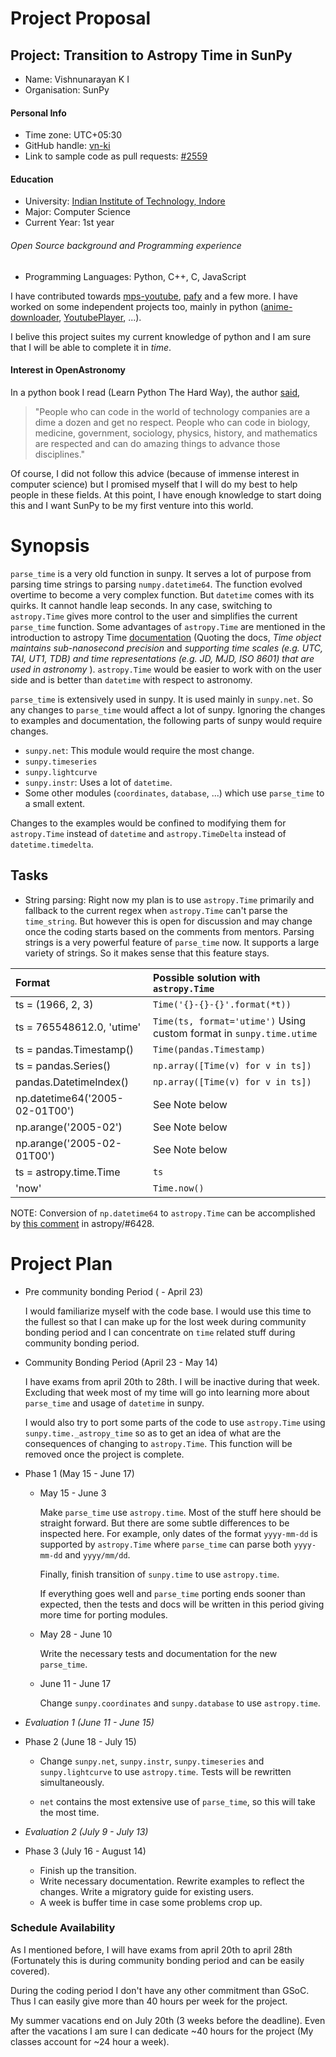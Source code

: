 # Project Proposal
## Project: Transition to Astropy Time in SunPy
- Name: Vishnunarayan K I
- Organisation: SunPy

#### Personal Info

- Time zone: UTC+05:30
- GitHub handle: [vn-ki](https://github.com/vn-ki)
- Link to sample code as pull requests: [#2559](https://github.com/sunpy/sunpy/pull/2559)

#### Education

- University: [Indian Institute of Technology, Indore](http://iiti.ac.in/)
- Major: Computer Science
- Current Year: 1st year

###### Open Source background and Programming experience

- Programming Languages: Python, C++, C, JavaScript

I have contributed towards [mps-youtube](https://github.com/mps-youtube/mps-youtube), [pafy](https://github.com/mps-youtube/pafy) and a few more. I have worked on some independent projects too, mainly in python ([anime-downloader](https://github.com/vn-ki/anime-downloader), [YoutubePlayer](https://github.com/vn-ki/YoutubePlayer), ...).

I belive this project suites my current knowledge of python and I am sure that I will be able to complete it in *time*.

#### Interest in OpenAstronomy

In a python book I read (Learn Python The Hard Way), the author [said](https://learnpythonthehardway.org/book/advice.html),

> "People who can code in the world of technology companies are a dime a dozen and get no respect. People who can code in biology, medicine, government, sociology, physics, history, and mathematics are respected and can do amazing things to advance those disciplines."

Of course, I did not follow this advice (because of immense interest in computer science) but I promised myself that I will do my best to help people in these fields. At this point, I have enough knowledge to start doing this and I want SunPy to be my first venture into this world.

# Synopsis

`parse_time` is a very old function in sunpy. It serves a lot of purpose from parsing time strings to parsing `numpy.datetime64`. The function evolved overtime to become a very complex function. But `datetime` comes with its quirks. It cannot handle leap seconds. In any case, switching to `astropy.Time` gives more control to the user and simplifies the current `parse_time` function. Some advantages of `astropy.Time` are mentioned in the introduction to astropy Time [documentation](http://docs.astropy.org/en/stable/time/#introduction) (Quoting the docs, *Time object maintains sub-nanosecond precision* and *supporting time scales (e.g. UTC, TAI, UT1, TDB) and time representations (e.g. JD, MJD, ISO 8601) that are used in astronomy* ). `astropy.Time` would be easier to work with on the user side and is better than `datetime` with respect to astronomy.

`parse_time` is extensively used in sunpy. It is used mainly in `sunpy.net`. So any changes to `parse_time` would affect a lot of sunpy. Ignoring the changes to examples and documentation, the following parts of sunpy would require changes.

- `sunpy.net`: This module would require the most change.
- `sunpy.timeseries`
- `sunpy.lightcurve`
- `sunpy.instr`:  Uses a lot of `datetime`.
- Some other modules (`coordinates`, `database`, ...) which use `parse_time` to a small extent.

Changes to the examples would be confined to modifying them for `astropy.Time` instead of `datetime` and `astropy.TimeDelta` instead of `datetime.timedelta`.

## Tasks

- String parsing: Right now my plan is to use `astropy.Time` primarily and fallback to the current regex when `astropy.Time` can't parse the `time_string`. But however this is open for discussion and may change once the coding starts based on the comments from mentors. Parsing strings is a very powerful feature of `parse_time` now. It supports a large variety of strings. So it makes sense that this feature stays.

| Format         | Possible solution with `astropy.Time` |
| :------------- | :------------------- |
| ts = (1966, 2, 3)        | `Time('{}-{}-{}'.format(*t))` |  
| ts = 765548612.0, 'utime' | `Time(ts, format='utime')` Using custom format in `sunpy.time.utime` |  
| ts = pandas.Timestamp() | `Time(pandas.Timestamp)` |  
| ts = pandas.Series() | `np.array([Time(v) for v in ts])` |  
| pandas.DatetimeIndex() | `np.array([Time(v) for v in ts])` |  
| np.datetime64('2005-02-01T00') | See Note below |  
| np.arange('2005-02') | See Note below |  
| np.arange('2005-02-01T00') | See Note below |  
| ts = astropy.time.Time | `ts` |  
| 'now' | `Time.now()` |  

NOTE: Conversion of `np.datetime64` to `astropy.Time` can be accomplished by [this comment](https://github.com/astropy/astropy/issues/6428#issuecomment-362224248) in astropy/#6428.

# Project Plan

- Pre community bonding Period ( - April 23)

  I would familiarize myself with the code base. I would use this time to the fullest so that I can make up for the lost week during community bonding period and I can concentrate on `time` related stuff during community bonding period.

- Community Bonding Period (April 23 - May 14)

  I have exams from april 20th to 28th. I will be inactive during that week. Excluding that week most of my time will go into learning more about `parse_time` and usage of `datetime` in sunpy.

  I would also try to port some parts of the code to use `astropy.Time` using `sunpy.time._astropy_time` so as to get an idea of what are the consequences of changing to `astropy.Time`. This function will be removed once the project is complete.

- Phase 1 (May 15 - June 17)

  - May 15 - June 3

    Make `parse_time` use `astropy.time`. Most of the stuff here should be straight forward. But there are some subtle differences to be inspected here. For example, only dates of the format `yyyy-mm-dd` is supported by `astropy.Time` where `parse_time` can parse both `yyyy-mm-dd` and `yyyy/mm/dd`.

    Finally, finish transition of `sunpy.time` to use `astropy.time`.

    If everything goes well and `parse_time` porting ends sooner than expected, then the tests and docs will be written in this period giving more time for porting modules.

  - May 28 - June 10

    Write the necessary tests and documentation for the new `parse_time`.

  - June 11 - June 17

    Change `sunpy.coordinates` and `sunpy.database` to use `astropy.time`.

- *Evaluation 1 (June 11 - June 15)*

- Phase 2 (June 18 - July 15)

  - Change `sunpy.net`, `sunpy.instr`, `sunpy.timeseries` and `sunpy.lightcurve` to use `astropy.time`. Tests will be rewritten simultaneously.

  - `net` contains the most extensive use of `parse_time`, so this will take the most time.


- *Evaluation 2 (July 9 - July 13)*

- Phase 3 (July 16 - August 14)

  - Finish up the transition.
  - Write necessary documentation. Rewrite examples to reflect the changes. Write a migratory guide for existing users.
  - A week is buffer time in case some problems crop up.

### Schedule Availability

As I mentioned before, I will have exams from april 20th to april 28th (Fortunately this is during community bonding period and can be easily covered).

During the coding period I don't have any other commitment than GSoC. Thus I can easily give more than 40 hours per week for the project.

My summer vacations end on July 20th (3 weeks before the deadline). Even after the vacations I am sure I can dedicate ~40 hours for the project (My classes account for ~24 hour a week).
